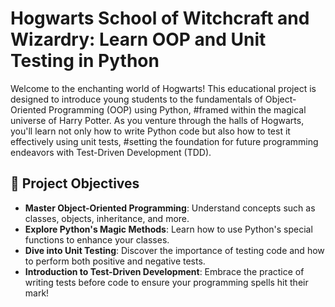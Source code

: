 # Hogwarts School of Witchcraft and Wizardry: Learn OOP and Unit Testing in Python

Welcome to the enchanting world of Hogwarts! This educational project is designed to introduce young students to the fundamentals of Object-Oriented Programming (OOP) using Python,
#framed within the magical universe of Harry Potter. As you venture through the halls of Hogwarts, you'll learn not only how to write Python code but also how to test it effectively using unit tests, 
#setting the foundation for future programming endeavors with Test-Driven Development (TDD).

## 🎯 Project Objectives

- **Master Object-Oriented Programming**: Understand concepts such as classes, objects, inheritance, and more.
- **Explore Python's Magic Methods**: Learn how to use Python's special functions to enhance your classes.
- **Dive into Unit Testing**: Discover the importance of testing code and how to perform both positive and negative tests.
- **Introduction to Test-Driven Development**: Embrace the practice of writing tests before code to ensure your programming spells hit their mark!


